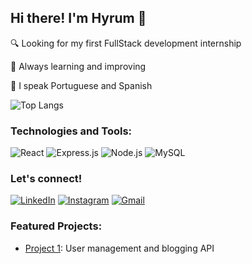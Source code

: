 ## Hi there! I'm Hyrum 👋

🔍 Looking for my first FullStack development internship

🌱 Always learning and improving

💬 I speak Portuguese and Spanish


![Top Langs](https://github-readme-stats.vercel.app/api/top-langs/?username=devHyrum&layout=compact&langs_count=16&theme=dark)

### Technologies and Tools:


![React](https://img.shields.io/badge/React-20232A?style=for-the-badge&logo=react&logoColor=61DAFB)
![Express.js](https://img.shields.io/badge/Express.js-404D59?style=for-the-badge
)
![Node.js](https://img.shields.io/badge/Node.js-43853D?style=for-the-badge&logo=node.js&logoColor=white
)
![MySQL](https://img.shields.io/badge/MySQL-005C84?style=for-the-badge&logo=mysql&logoColor=white
)

### Let's connect!
[![LinkedIn](https://img.shields.io/badge/LinkedIn-0077B5?style=for-the-badge&logo=linkedin&logoColor=white)](https://www.linkedin.com/in/hyrum-spencer-olivera-fernandez-13ba2622b/)
[![Instagram](https://img.shields.io/badge/Instagram-E4405F?style=for-the-badge&logo=instagram&logoColor=white)](https://www.instagram.com/_hyrumolivera_/)
[![Gmail](https://img.shields.io/badge/Gmail-D14836?style=for-the-badge&logo=gmail&logoColor=white)](mailto:holivera0730@gmail.com)



### Featured Projects:
- [Project 1]([link-do-projeto](https://github.com/devHyrum/User-Management-and-Blogging-API)): User management and blogging API

